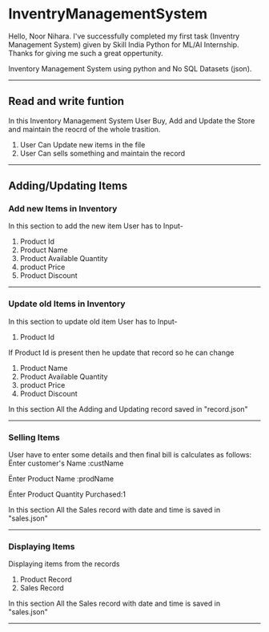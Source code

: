 # InventryManagementSystem
Hello, Noor Nihara. I've successfully completed my first task (Inventry Management System) given by Skill India Python for ML/AI Internship. Thanks for giving me such a great oppertunity.

Inventory Management System using python and No SQL Datasets (json).
*************************************************************

## Read and write funtion
In this Inventory Management System User Buy, Add and Update the Store and maintain the reocrd of the whole trasition.
1. User Can Update new items in the file
2. User Can sells something and maintain the record

*********************************************************************************************************************************

## Adding/Updating Items
### Add new Items in Inventory
In this section to add the new item User has to Input-
1. Product Id
2. Product Name
3. Product Available Quantity
4. product Price
5. Product Discount 

******************************************************

### Update old Items in Inventory
In this section to update old item User has to Input-
1. Product Id

If Product Id is present then he update that record so he can change
1. Product Name
2. Product Available Quantity
3. product Price
4. Product Discount 

In this section All the Adding and Updating record saved in "record.json"
*********************************************************************************************************************************


### Selling Items
User have to enter some details and then final bill is calculates as follows:
Ënter customer's Name :custName

Ënter Product Name :prodName

Ënter Product Quantity Purchased:1

In this section All the Sales record with date and time is saved in "sales.json"

*********************************************************************************************************************************


### Displaying Items

Displaying items from the records
1. Product Record
2. Sales Record

In this section All the Sales record with date and time is saved in "sales.json"

*********************************************************************************************************************************
